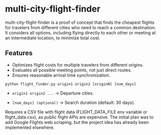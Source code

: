 # multi-city-flight-finder
multi-city-flight-finder is a proof of concept that finds the cheapest flights for travelers from different cities who need to reach a common destination. It considers all options, including flying directly to each other or meeting at an intermediate location, to minimize total cost.

## Features
- Optimizes flight costs for multiple travelers from different origins.
- Evaluates all possible meeting points, not just direct routes.
- Ensures reasonable arrival time synchronization.
```
python flight_finder.py origin1 origin2 [originN] [num_days]
```
* `origin1 origin2 ...` → Departure cities.

* `[num_days] (optional)` → Search duration (default: 30 days).

Requires a CSV file with flight data (FLIGHT_DATA_FILE env variable or flight_data.csv), as public flight APIs are expensive.
The initial plan was to add Google Flights web scraping, but the project idea has already been implemented elsewhere.